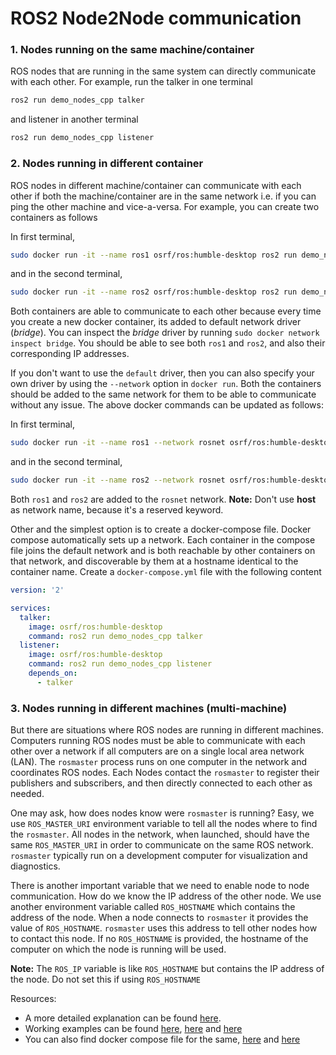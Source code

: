 # ROS2 Node2Node communication

### 1. Nodes running on the same machine/container

ROS nodes that are running in the same system can directly communicate with each other. For example, run the talker in one terminal
```bash
ros2 run demo_nodes_cpp talker
```

and listener in another terminal
```bash
ros2 run demo_nodes_cpp listener
```

### 2. Nodes running in different container

ROS nodes in different machine/container can communicate with each other if both the machine/container are in the same network i.e. if you can ping the other machine and vice-a-versa. For example, you can create two containers as follows

In first terminal, 
```bash
sudo docker run -it --name ros1 osrf/ros:humble-desktop ros2 run demo_nodes_cpp talker
```

and in the second terminal,
```bash
sudo docker run -it --name ros2 osrf/ros:humble-desktop ros2 run demo_nodes_cpp listener
```

Both containers are able to communicate to each other because every time you create a new docker container, its added to default network driver (*bridge*). You can inspect the *bridge* driver by running `sudo docker network inspect bridge`. You should be able to see both `ros1` and `ros2`, and also their corresponding IP addresses.

If you don't want to use the `default` driver, then you can also specify your own driver by using the `--network` option in `docker run`. Both the containers should be added to the same network for them to be able to communicate without any issue. The above docker commands can be updated as follows:

In first terminal, 
```bash
sudo docker run -it --name ros1 --network rosnet osrf/ros:humble-desktop ros2 run demo_nodes_cpp talker
```

and in the second terminal,
```bash
sudo docker run -it --name ros2 --network rosnet osrf/ros:humble-desktop ros2 run demo_nodes_cpp listener
```

Both `ros1` and `ros2` are added to the `rosnet` network. **Note:** Don't use **host** as network name, because it's a reserved keyword.

Other and the simplest option is to create a docker-compose file. Docker compose automatically sets up a network. Each container in the compose file joins the default network and is both reachable by other containers on that network, and discoverable by them at a hostname identical to the container name. Create a `docker-compose.yml` file with the following content

```yml
version: '2'

services:
  talker:
    image: osrf/ros:humble-desktop
    command: ros2 run demo_nodes_cpp talker
  listener:
    image: osrf/ros:humble-desktop
    command: ros2 run demo_nodes_cpp listener
    depends_on:
      - talker
```

### 3. Nodes running in different machines (multi-machine)

But there are situations where ROS nodes are running in different machines. Computers running ROS nodes must be able to communicate with each other over a network if all computers are on a single local area network (LAN). The `rosmaster` process runs on one computer in the network and coordinates ROS nodes. Each Nodes contact the `rosmaster` to register their publishers and subscribers, and then directly connected to each other as needed.

One may ask, how does nodes know were `rosmaster` is running? Easy, we use `ROS_MASTER_URI` environment variable to tell all the nodes where to find the `rosmaster`. All nodes in the network, when launched, should have the same `ROS_MASTER_URI` in order to communicate on the same ROS network. `rosmaster` typically run on a development computer for visualization and diagnostics.

There is another important variable that we need to enable node to node communication. How do we know the IP address of the other node. We use another environment variable called `ROS_HOSTNAME` which contains the address of the node. When a node connects to `rosmaster` it provides the value of `ROS_HOSTNAME`. `rosmaster` uses this address to tell other nodes how to contact this node. If no `ROS_HOSTNAME` is provided, the hostname of the computer on which the node is running will be used.

**Note:** The `ROS_IP` variable is like `ROS_HOSTNAME` but contains the IP address of the node. Do not set this if using `ROS_HOSTNAME`

Resources:
- A more detailed explanation can be found [here](https://nu-msr.github.io/navigation_site/lectures/remote_nodes.html).
- Working examples can be found [here](https://robotics.stackexchange.com/a/12578), [here](https://husarion.com/tutorials/ros-tutorials/5-running-ros-on-multiple-machines/) and [here](http://wiki.ros.org/ROS/Tutorials/MultipleMachines)
- You can also find docker compose file for the same, [here](https://github.com/karadalex/ros-talkandlisten-py-docker/blob/master/docker-compose.yml) and [here](http://wiki.ros.org/docker/Tutorials/Compose)
